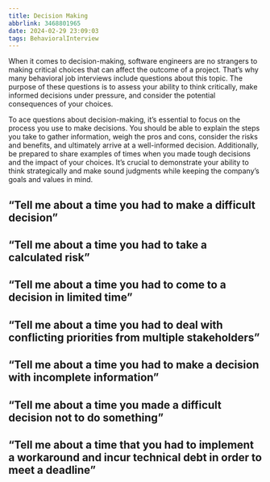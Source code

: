 ```yaml
---
title: Decision Making
abbrlink: 3468801965
date: 2024-02-29 23:09:03
tags: BehavioralInterview
---
```

When it comes to decision-making, software engineers are no strangers to making critical choices that can affect the outcome of a project. That’s why many behavioral job interviews include questions about this topic. The purpose of these questions is to assess your ability to think critically, make informed decisions under pressure, and consider the potential consequences of your choices.

To ace questions about decision-making, it’s essential to focus on the process you use to make decisions. You should be able to explain the steps you take to gather information, weigh the pros and cons, consider the risks and benefits, and ultimately arrive at a well-informed decision. Additionally, be prepared to share examples of times when you made tough decisions and the impact of your choices. It’s crucial to demonstrate your ability to think strategically and make sound judgments while keeping the company’s goals and values in mind.
<!--more-->

## “Tell me about a time you had to make a difficult decision”

## “Tell me about a time you had to take a calculated risk”

## “Tell me about a time you had to come to a decision in limited time”

## “Tell me about a time you had to deal with conflicting priorities from multiple stakeholders”

## “Tell me about a time you had to make a decision with incomplete information”

## “Tell me about a time you made a difficult decision not to do something”

## “Tell me about a time that you had to implement a workaround and incur technical debt in order to meet a deadline”
